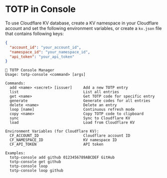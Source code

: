 # TOTP in Console

To use Cloudflare KV database, create a KV namespace in your Cloudflare account and set the following environment variables, or create a `kv.json` file that contains following keys:

```json
{
  "account_id": "your_account_id",
  "namespace_id": "your_namespace_id",
  "api_token": "your_api_token"
}

```

```
🔐 TOTP Console Manager
Usage: totp-console <command> [args]

Commands:
  add <name> <secret> [issuer]     Add a new TOTP entry
  list                             List all entries
  get <name>                       Get TOTP code for specific entry
  generate                         Generate codes for all entries
  delete <name>                    Delete an entry
  loop [name]                      Continuous refresh mode
  copy <name>                      Copy TOTP code to clipboard
  sync                             Sync to Cloudflare KV
  load                             Load from Cloudflare KV

Environment Variables (for Cloudflare KV):
  CF_ACCOUNT_ID                    Cloudflare account ID
  CF_NAMESPACE_ID                  KV namespace ID
  CF_API_TOKEN                     API token

Examples:
  totp-console add github 0123456789ABCDEF GitHub
  totp-console get github
  totp-console loop
  totp-console loop github
```
